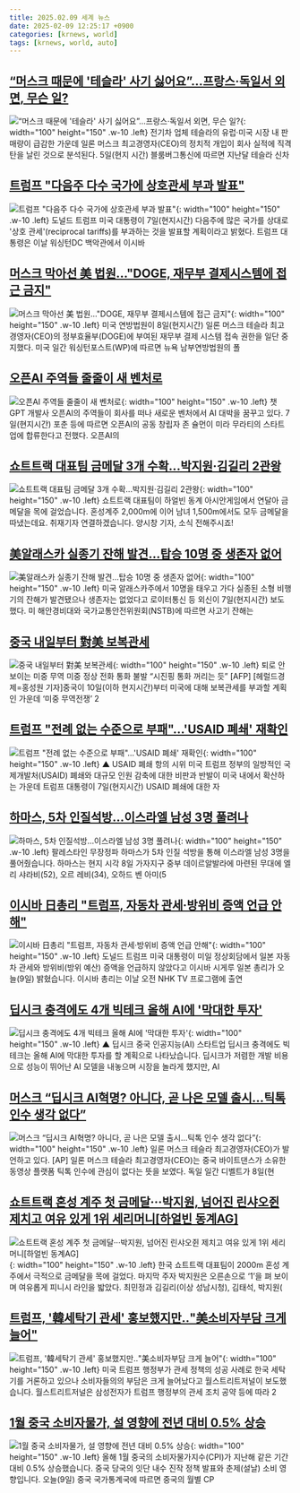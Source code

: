 ```yaml
---
title: 2025.02.09 세계 뉴스
date: 2025-02-09 12:25:17 +0900
categories: [krnews, world]
tags: [krnews, world, auto]
---
```

## [“머스크 때문에 '테슬라' 사기 싫어요”…프랑스·독일서 외면, 무슨 일?](https://n.news.naver.com/mnews/article/011/0004448226)

![“머스크 때문에 '테슬라' 사기 싫어요”…프랑스·독일서 외면, 무슨 일?](https://mimgnews.pstatic.net/image/origin/011/2025/02/08/4448226.jpg?type=nf220_150){: width="100" height="150" .w-10 .left}
전기차 업체 테슬라의 유럽·미국 시장 내 판매량이 급감한 가운데 일론 머스크 최고경영자(CEO)의 정치적 개입이 회사 실적에 직격탄을 날린 것으로 분석된다. 5일(현지 시간) 블룸버그통신에 따르면 지난달 테슬라 신차

## [트럼프 "다음주 다수 국가에 상호관세 부과 발표"](https://n.news.naver.com/mnews/article/008/0005150421)

![트럼프 "다음주 다수 국가에 상호관세 부과 발표"](https://mimgnews.pstatic.net/image/origin/008/2025/02/08/5150421.jpg?type=nf220_150){: width="100" height="150" .w-10 .left}
도널드 트럼프 미국 대통령이 7일(현지시간) 다음주에 많은 국가를 상대로 '상호 관세'(reciprocal tariffs)를 부과하는 것을 발표할 계획이라고 밝혔다. 트럼프 대통령은 이날 워싱턴DC 백악관에서 이시바

## [머스크 막아선 美 법원…"DOGE, 재무부 결제시스템에 접근 금지"](https://n.news.naver.com/mnews/article/011/0004448281)

![머스크 막아선 美 법원…"DOGE, 재무부 결제시스템에 접근 금지"](https://mimgnews.pstatic.net/image/origin/011/2025/02/08/4448281.jpg?type=nf220_150){: width="100" height="150" .w-10 .left}
미국 연방법원이 8일(현지시간) 일론 머스크 테슬라 최고경영자(CEO)의 정부효율부(DOGE)에 부여된 재무부 결제 시스템 접속 권한을 일단 중지했다. 미국 일간 워싱턴포스트(WP)에 따르면 뉴욕 남부연방법원의 폴

## [오픈AI 주역들 줄줄이 새 벤처로](https://n.news.naver.com/mnews/article/014/0005305333)

![오픈AI 주역들 줄줄이 새 벤처로](https://mimgnews.pstatic.net/image/origin/014/2025/02/08/5305333.jpg?type=nf220_150){: width="100" height="150" .w-10 .left}
챗GPT 개발사 오픈AI의 주역들이 회사를 떠나 새로운 벤처에서 AI 대박을 꿈꾸고 있다. 7일(현지시간) 포춘 등에 따르면 오픈AI의 공동 창립자 존 슐먼이 미라 무라티의 스타트업에 합류한다고 전했다. 오픈AI의

## [쇼트트랙 대표팀 금메달 3개 수확...박지원·김길리 2관왕](https://n.news.naver.com/mnews/article/052/0002150672)

![쇼트트랙 대표팀 금메달 3개 수확...박지원·김길리 2관왕](https://mimgnews.pstatic.net/image/origin/052/2025/02/08/2150672.jpg?type=nf220_150){: width="100" height="150" .w-10 .left}
쇼트트랙 대표팀이 하얼빈 동계 아시안게임에서 연달아 금메달을 목에 걸었습니다. 혼성계주 2,000m에 이어 남녀 1,500m에서도 모두 금메달을 따냈는데요. 취재기자 연결하겠습니다. 양시창 기자, 소식 전해주시죠!

## [美알래스카 실종기 잔해 발견…탑승 10명 중 생존자 없어](https://n.news.naver.com/mnews/article/001/0015199943)

![美알래스카 실종기 잔해 발견…탑승 10명 중 생존자 없어](https://mimgnews.pstatic.net/image/origin/001/2025/02/08/15199943.jpg?type=nf220_150){: width="100" height="150" .w-10 .left}
미국 알래스카주에서 10명을 태우고 가다 실종된 소형 비행기의 잔해가 발견됐으나 생존자는 없었다고 로이터통신 등 외신이 7일(현지시간) 보도했다. 미 해안경비대와 국가교통안전위원회(NSTB)에 따르면 사고기 잔해는

## [중국 내일부터 對美 보복관세](https://n.news.naver.com/mnews/article/016/0002425899)

![중국 내일부터 對美 보복관세](https://mimgnews.pstatic.net/image/origin/016/2025/02/09/2425899.jpg?type=nf220_150){: width="100" height="150" .w-10 .left}
퇴로 안 보이는 미중 무역 미중 정상 전화 통화 불발 “시진핑 통화 꺼리는 듯” [AFP] [헤럴드경제=홍성원 기자]중국이 10일(이하 현지시간)부터 미국에 대해 보복관세를 부과할 계획인 가운데 ‘미중 무역전쟁’ 2

## [트럼프 "전례 없는 수준으로 부패"…'USAID 폐쇄' 재확인](https://n.news.naver.com/mnews/article/055/0001229830)

![트럼프 "전례 없는 수준으로 부패"…'USAID 폐쇄' 재확인](https://mimgnews.pstatic.net/image/origin/055/2025/02/08/1229830.jpg?type=nf220_150){: width="100" height="150" .w-10 .left}
▲ USAID 폐쇄 항의 시위 미국 트럼프 정부의 일방적인 국제개발처(USAID) 폐쇄와 대규모 인원 감축에 대한 비판과 반발이 미국 내에서 확산하는 가운데 트럼프 대통령이 7일(현지시간) USAID 폐쇄에 대한 자

## [하마스, 5차 인질석방…이스라엘 남성 3명 풀려나](https://n.news.naver.com/mnews/article/056/0011889065)

![하마스, 5차 인질석방…이스라엘 남성 3명 풀려나](https://mimgnews.pstatic.net/image/origin/056/2025/02/08/11889065.jpg?type=nf220_150){: width="100" height="150" .w-10 .left}
팔레스타인 무장정파 하마스가 5차 인질 석방을 통해 이스라엘 남성 3명을 풀어줬습니다. 하마스는 현지 시각 8일 가자지구 중부 데이르알발라에 마련된 무대에 엘리 샤라비(52), 오르 레비(34), 오하드 벤 아미(5

## [이시바 日총리 "트럼프, 자동차 관세·방위비 증액 언급 안해"](https://n.news.naver.com/mnews/article/374/0000424447)

![이시바 日총리 "트럼프, 자동차 관세·방위비 증액 언급 안해"](https://mimgnews.pstatic.net/image/origin/374/2025/02/09/424447.jpg?type=nf220_150){: width="100" height="150" .w-10 .left}
도널드 트럼프 미국 대통령이 미일 정상회담에서 일본 자동차 관세와 방위비(방위 예산) 증액을 언급하지 않았다고 이시바 시게루 일본 총리가 오늘(9일) 밝혔습니다. 이시바 총리는 이날 오전 NHK TV 프로그램에 출연

## [딥시크 충격에도 4개 빅테크 올해 AI에 '막대한 투자'](https://n.news.naver.com/mnews/article/055/0001229983)

![딥시크 충격에도 4개 빅테크 올해 AI에 '막대한 투자'](https://mimgnews.pstatic.net/image/origin/055/2025/02/09/1229983.jpg?type=nf220_150){: width="100" height="150" .w-10 .left}
▲ 딥시크 중국 인공지능(AI) 스타트업 딥시크 충격에도 빅테크는 올해 AI에 막대한 투자를 할 계획으로 나타났습니다. 딥시크가 저렴한 개발 비용으로 성능이 뛰어난 AI 모델을 내놓으며 시장을 놀라게 했지만, AI

## [머스크 “딥시크 AI혁명? 아니다, 곧 나은 모델 출시…틱톡 인수 생각 없다”](https://n.news.naver.com/mnews/article/016/0002425923)

![머스크 “딥시크 AI혁명? 아니다, 곧 나은 모델 출시…틱톡 인수 생각 없다”](https://mimgnews.pstatic.net/image/origin/016/2025/02/09/2425923.jpg?type=nf220_150){: width="100" height="150" .w-10 .left}
일론 머스크 테슬라 최고경영자(CEO)가 발언하고 있다. [AP] 일론 머스크 테슬라 최고경영자(CEO)는 중국 바이트댄스가 소유한 동영상 플랫폼 틱톡 인수에 관심이 없다는 뜻을 보였다. 독일 일간 디벨트가 8일(현

## [쇼트트랙 혼성 계주 첫 금메달···박지원, 넘어진 린샤오쥔 제치고 여유 있게 1위 세리머니[하얼빈 동계AG]](https://n.news.naver.com/mnews/article/032/0003349751)

![쇼트트랙 혼성 계주 첫 금메달···박지원, 넘어진 린샤오쥔 제치고 여유 있게 1위 세리머니[하얼빈 동계AG]](https://mimgnews.pstatic.net/image/origin/032/2025/02/08/3349751.jpg?type=nf220_150){: width="100" height="150" .w-10 .left}
한국 쇼트트랙 대표팀이 2000m 혼성 계주에서 극적으로 금메달을 목에 걸었다. 마지막 주자 박지원은 오른손으로 ‘1’을 펴 보이며 여유롭게 피니시 라인을 밟았다. 최민정과 김길리(이상 성남시청), 김태석, 박지원(

## [트럼프, '韓세탁기 관세' 홍보했지만‥"美소비자부담 크게 늘어"](https://n.news.naver.com/mnews/article/214/0001404401)

![트럼프, '韓세탁기 관세' 홍보했지만‥"美소비자부담 크게 늘어"](https://mimgnews.pstatic.net/image/origin/214/2025/02/09/1404401.jpg?type=nf220_150){: width="100" height="150" .w-10 .left}
미국 트럼프 행정부가 관세 정책의 성공 사례로 한국 세탁기를 거론하고 있으나 소비자들의의 부담은 크게 늘어났다고 월스트리트저널이 보도했습니다. 월스트리트저널은 삼성전자가 트럼프 행정부의 관세 조치 공약 등에 따라 2

## [1월 중국 소비자물가, 설 영향에 전년 대비 0.5% 상승](https://n.news.naver.com/mnews/article/374/0000424452)

![1월 중국 소비자물가, 설 영향에 전년 대비 0.5% 상승](https://mimgnews.pstatic.net/image/origin/374/2025/02/09/424452.jpg?type=nf220_150){: width="100" height="150" .w-10 .left}
올해 1월 중국의 소비자물가지수(CPI)가 지난해 같은 기간 대비 0.5% 상승했습니다. 중국 당국의 잇단 내수 진작 정책 발표와 춘제(설날) 소비 영향입니다. 오늘(9일) 중국 국가통계국에 따르면 중국의 월별 CP

